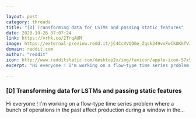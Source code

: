 ```yaml
---

layout: post
category: threads
title: "[D] Transforming data for LSTMs and passing static features"
date: 2020-10-26 07:07:24
link: https://vrhk.co/2TrqAUM
image: https://external-preview.redd.it/jC4CcVVQOGe_Zqsk249vxFwCkUKkTVJggxhDwHXF6pM.png?width=1200&height=628.272251309&auto=webp&crop=1200:628.272251309,smart&s=225c05d2d074d967b2451adc86059f505526cc20
domain: reddit.com
author: "reddit"
icon: http://www.redditstatic.com/desktop2x/img/favicon/apple-icon-57x57.png
excerpt: "Hi everyone ! I'm working on a flow-type time series problem where a bunch of operations in the past affect production during a window in the..."

---
```


### [D] Transforming data for LSTMs and passing static features

Hi everyone ! I'm working on a flow-type time series problem where a bunch of operations in the past affect production during a window in the...